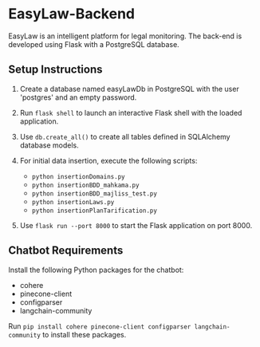 # EasyLaw-Backend

EasyLaw is an intelligent platform for legal monitoring. The back-end is developed using Flask with a PostgreSQL database.

## Setup Instructions

1. Create a database named easyLawDb in PostgreSQL with the user 'postgres' and an empty password.

2. Run `flask shell` to launch an interactive Flask shell with the loaded application.

3. Use `db.create_all()` to create all tables defined in SQLAlchemy database models.

4. For initial data insertion, execute the following scripts:
   - `python insertionDomains.py`
   - `python insertionBDD_mahkama.py`
   - `python insertionBDD_majliss_test.py`
   - `python insertionLaws.py`
   - `python insertionPlanTarification.py`
     
5. Use `flask run --port 8000` to start the Flask application on port 8000.

## Chatbot Requirements

Install the following Python packages for the chatbot:
- cohere
- pinecone-client
- configparser
- langchain-community

Run `pip install cohere pinecone-client configparser langchain-community` to install these packages.
